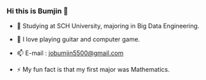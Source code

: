 ### Hi this is Bumjin 👋

- 🌱 Studying at SCH University, majoring in Big Data Engineering.

- 💬 I love playing guitar and computer game.

- 📫 E-mail : jobumjin5500@gmail.com

- ⚡ My fun fact is that my first major was Mathematics.


<!--
**jobumjin/jobumjin** is a ✨ _special_ ✨ repository because its `README.md` (this file) appears on your GitHub profile.

Here are some ideas to get you started:

- 🔭 I’m currently working on ...
- 🌱 I’m currently learning ...
- 👯 I’m looking to collaborate on ...
- 🤔 I’m looking for help with ...
- 💬 Ask me about ...
- 📫 How to reach me: ...
- 😄 Pronouns: ...
- ⚡ Fun fact: ...
-->
